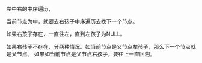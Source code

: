 左中右的中序遍历，

当前节点为中，就要去右孩子中序遍历去找下一个节点。

如果右孩子存在，一直往左，直到左孩子为NULL。

如果右孩子不存在，分两种情况。如当前节点是父节点左孩子，那么下一个节点就是父节点。
如果如当前节点是父节点右孩子，要往上一直回溯。
